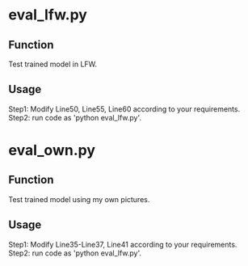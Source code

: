 # eval_lfw.py
## Function
Test trained model in LFW.  
## Usage
Step1: Modify Line50, Line55, Line60 according to your requirements.  
Step2: run code as 'python eval_lfw.py'.  
# eval_own.py
## Function
Test trained model using my own pictures.  
## Usage
Step1: Modify Line35-Line37, Line41 according to your requirements.  
Step2: run code as 'python eval_lfw.py'.  